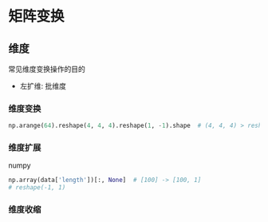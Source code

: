 # 矩阵变换

## 维度

常见维度变换操作的目的

- 左扩维: 批维度


### 维度变换

```python
np.arange(64).reshape(4, 4, 4).reshape(1, -1).shape  # (4, 4, 4) > reshape(1, -1) > (1, 64)
```

### 维度扩展

numpy

```python
np.array(data['length'])[:, None]  # [100] -> [100, 1]
# reshape(-1, 1)

```

### 维度收缩

